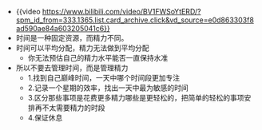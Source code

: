 - {{video https://www.bilibili.com/video/BV1FWSoYtERD/?spm_id_from=333.1365.list.card_archive.click&vd_source=e0d863303f8ad590ae84a603205041c6}}
- 时间是一种固定资源，而精力不同。
- 时间可以平均分配，精力无法做到平均分配
	- 你无法预估自己的精力水平能否一直保持水准
- 所以不要去管理时间，而是管理精力
	- 1.找到自己巅峰时间，一天中哪个时间段更加专注
	- 2.记录一个星期的效率，找出一天中最为敏感的时间
	- 3.区分那些事项是花费更多精力哪些是更轻松的，把简单的轻松的事项安排再不太需要精力的时段
	- 4.保证休息
